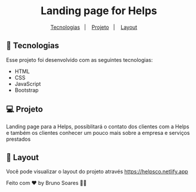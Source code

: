 # 
<h1 align="center">
Landing page for Helps  
</h1>

<p align="center">
  <a href="#-tecnologias">Tecnologias</a>&nbsp;&nbsp;&nbsp;|&nbsp;&nbsp;&nbsp;
  <a href="#-projeto">Projeto</a>&nbsp;&nbsp;&nbsp;|&nbsp;&nbsp;&nbsp;
  <a href="#-layout">Layout</a>&nbsp;&nbsp;&nbsp; &nbsp;&nbsp;&nbsp;
  
</p>







## 🚀 Tecnologias

Esse projeto foi desenvolvido com as seguintes tecnologias:

- HTML
- CSS
- JavaScript
- Bootstrap


## 💻 Projeto

Landing page para a Helps, possiblitará o contato dos clientes com a Helps e também os clientes conhecer um pouco mais sobre a empresa e serviços prestados


## 🔖 Layout

Você pode visualizar o layout do projeto através https://helpsco.netlify.app 



Feito com ♥ by Bruno Soares 👋🏽
